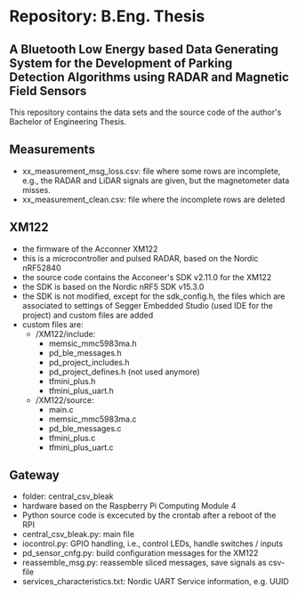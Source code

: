 # Repository: B.Eng. Thesis

## A Bluetooth Low Energy based Data Generating System for the Development of Parking Detection Algorithms using RADAR and Magnetic Field Sensors

This repository contains the data sets and the source code of the author's Bachelor of Engineering Thesis.

## Measurements
- xx_measurement_msg_loss.csv: file where some rows are incomplete, e.g., the RADAR and LiDAR signals are given, but the magnetometer data misses.
- xx_measurement_clean.csv: file where the incomplete rows are deleted

## XM122
- the firmware of the Acconner XM122
- this is a microcontroller and pulsed RADAR, based on the Nordic nRF52840
- the source code contains the Acconeer's SDK v2.11.0 for the XM122
- the SDK is based on the Nordic nRF5 SDK v15.3.0
- the SDK is not modified, except for the sdk_config.h, the files which are associated to settings of Segger Embedded Studio (used IDE for the project) and custom files are added
- custom files are:
  - /XM122/include:
    - memsic_mmc5983ma.h
    - pd_ble_messages.h
    - pd_project_includes.h
    - pd_project_defines.h (not used anymore)
    - tfmini_plus.h
    - tfmini_plus_uart.h
  - /XM122/source:
    - main.c
    - memsic_mmc5983ma.c
    - pd_ble_messages.c
    - tfmini_plus.c
    - tfmini_plus_uart.c

## Gateway
- folder: central_csv_bleak
- hardware based on the Raspberry Pi Computing Module 4
- Python source code is excecuted by the crontab after a reboot of the RPI
- central_csv_bleak.py: main file
- iocontrol.py: GPIO handling, i.e., control LEDs, handle switches / inputs
- pd_sensor_cnfg.py: build configuration messages for the XM122
- reassemble_msg.py: reassemble sliced messages, save signals as csv-file
- services_characteristics.txt: Nordic UART Service information, e.g. UUID
